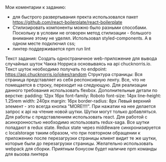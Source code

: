 Мои коментарии к заданию:
- для быстрого развертывания пректа использовался пакет https://github.com/react-boilerplate/react-boilerplate 
- Стилизировать компоненты можно было разными способами. Поскольку в условии не оговорен метод стилизации - большого внимание этому не уделял.
 Использовал styled-components. А в одном месте подключил css;
- линтер поддерживается npm run lint

Текст задания:
 Создать одностраничное web-приложение для вывода случайных шуток Чакка Норриса
основываясь на api chucknorris.io.
Текст шуток необходимо получать по endpoint: https://api.chucknorris.io/jokes/random
Структура страницы:
Вся страница представляет из себя респонсивную ленту. Все, что не помещается в строку,
переходит на следующую. Для реализации данного требования использовать flexbox.
Дополнительные детали по верстке:
padding: 12px 16px
font-family: Roboto
font-size: 14px
line-height: 1.25rem
width: 240px
margin: 16px
border-radius: 8px
Левый верхний элемент - это всегда кнопка "MORE!!!!". При нажатии на нее делается
запрос к api на чтение новой шутки.
Шутки могут только добавляться.
Для работы с представлением использовать react.
Для работой с асинхронностью необходимо использовать redux-saga.
Все шутки попадают в redux state.
Redux state через middleware синхронизируется с localstorage таким образом, что при
повторном обращении к приложению после перезагрузки страницы клиент видит те же
шутки, которые были до перезагрузки страницы.
Желательно использовать webpack для сборки. Приятным бонусом будет наличие npm
команды для вызова линтера
